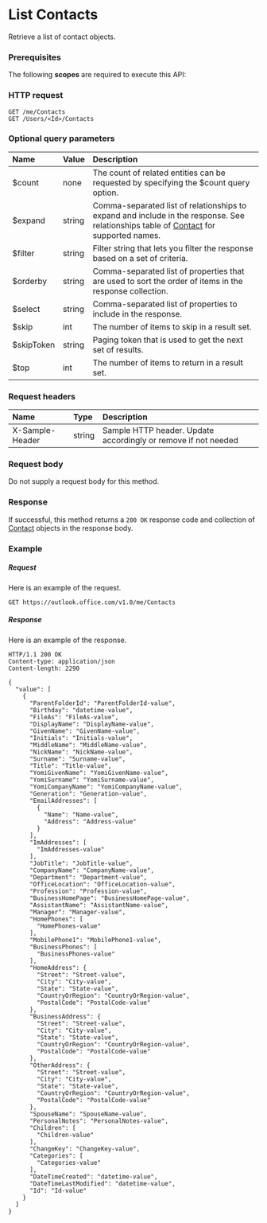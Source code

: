 # List Contacts

Retrieve a list of contact objects.
### Prerequisites
The following **scopes** are required to execute this API: 
### HTTP request
<!-- { "blockType": "ignored" } -->
```http
GET /me/Contacts
GET /Users/<Id>/Contacts
```
### Optional query parameters
|Name|Value|Description|
|:---------------|:--------|:-------|
|$count|none|The count of related entities can be requested by specifying the $count query option.|
|$expand|string|Comma-separated list of relationships to expand and include in the response. See relationships table of [Contact](../resources/contact.md) for supported names. |
|$filter|string|Filter string that lets you filter the response based on a set of criteria.|
|$orderby|string|Comma-separated list of properties that are used to sort the order of items in the response collection.|
|$select|string|Comma-separated list of properties to include in the response.|
|$skip|int|The number of items to skip in a result set.|
|$skipToken|string|Paging token that is used to get the next set of results.|
|$top|int|The number of items to return in a result set.|

### Request headers
| Name       | Type | Description|
|:-----------|:------|:----------|
| X-Sample-Header  | string  | Sample HTTP header. Update accordingly or remove if not needed|

### Request body
Do not supply a request body for this method.
### Response
If successful, this method returns a `200 OK` response code and collection of [Contact](../resources/contact.md) objects in the response body.
### Example
##### Request
Here is an example of the request.
<!-- {
  "blockType": "request",
  "name": "get_contacts"
}-->
```http
GET https://outlook.office.com/v1.0/me/Contacts
```
##### Response
Here is an example of the response.
<!-- {
  "blockType": "response",
  "truncated": false,
  "@odata.type": "microsoft.graph.contact",
  "isCollection": true
} -->
```http
HTTP/1.1 200 OK
Content-type: application/json
Content-length: 2290

{
  "value": [
    {
      "ParentFolderId": "ParentFolderId-value",
      "Birthday": "datetime-value",
      "FileAs": "FileAs-value",
      "DisplayName": "DisplayName-value",
      "GivenName": "GivenName-value",
      "Initials": "Initials-value",
      "MiddleName": "MiddleName-value",
      "NickName": "NickName-value",
      "Surname": "Surname-value",
      "Title": "Title-value",
      "YomiGivenName": "YomiGivenName-value",
      "YomiSurname": "YomiSurname-value",
      "YomiCompanyName": "YomiCompanyName-value",
      "Generation": "Generation-value",
      "EmailAddresses": [
        {
          "Name": "Name-value",
          "Address": "Address-value"
        }
      ],
      "ImAddresses": [
        "ImAddresses-value"
      ],
      "JobTitle": "JobTitle-value",
      "CompanyName": "CompanyName-value",
      "Department": "Department-value",
      "OfficeLocation": "OfficeLocation-value",
      "Profession": "Profession-value",
      "BusinessHomePage": "BusinessHomePage-value",
      "AssistantName": "AssistantName-value",
      "Manager": "Manager-value",
      "HomePhones": [
        "HomePhones-value"
      ],
      "MobilePhone1": "MobilePhone1-value",
      "BusinessPhones": [
        "BusinessPhones-value"
      ],
      "HomeAddress": {
        "Street": "Street-value",
        "City": "City-value",
        "State": "State-value",
        "CountryOrRegion": "CountryOrRegion-value",
        "PostalCode": "PostalCode-value"
      },
      "BusinessAddress": {
        "Street": "Street-value",
        "City": "City-value",
        "State": "State-value",
        "CountryOrRegion": "CountryOrRegion-value",
        "PostalCode": "PostalCode-value"
      },
      "OtherAddress": {
        "Street": "Street-value",
        "City": "City-value",
        "State": "State-value",
        "CountryOrRegion": "CountryOrRegion-value",
        "PostalCode": "PostalCode-value"
      },
      "SpouseName": "SpouseName-value",
      "PersonalNotes": "PersonalNotes-value",
      "Children": [
        "Children-value"
      ],
      "ChangeKey": "ChangeKey-value",
      "Categories": [
        "Categories-value"
      ],
      "DateTimeCreated": "datetime-value",
      "DateTimeLastModified": "datetime-value",
      "Id": "Id-value"
    }
  ]
}
```

<!-- uuid: 8fcb5dbc-d5aa-4681-8e31-b001d5168d79
2015-10-25 14:57:30 UTC -->
<!-- {
  "type": "#page.annotation",
  "description": "List Contacts",
  "keywords": "",
  "section": "documentation",
  "tocPath": ""
}-->